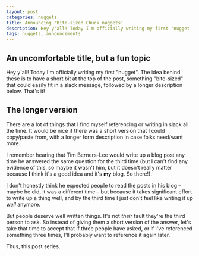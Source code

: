 ```yaml
---
layout: post
categories: nuggets
title: Announcing 'Bite-sized Chuck nuggets'
description: Hey y'all! Today I'm officially writing my first 'nugget'. The idea behind these is to have a short bit at the top of the post, something 'bite-sized' that could easily fit in a slack message, followed by a longer description below. That's it!
tags: nuggets, announcements
---
```


## An uncomfortable title, but a fun topic

Hey y'all! Today I'm officially writing my first "nugget". The idea behind these is to have a short bit at the top of the post, something "bite-sized" that could easily fit in a slack message, followed by a longer description below. That's it!

## The longer version

There are a lot of things that I find myself referencing or writing in slack all the time. It would be nice if there was a short version that I could copy/paste from, with a longer form description in case folks need/want more.

I remember hearing that Tim Berners-Lee would write up a blog post any time he answered the same question for the third time (but I can't find any evidence of this, so maybe it wasn't him, but it doesn't really matter because **I** think it's a good idea and it's **my** blog. So there!).

I don't honestly think he expected people to read the posts in his blog – maybe he did, it was a different time – but because it takes significant effort to write up a thing well, and by the third time I just don't feel like writing it up _well_ anymore.

But people deserve well written things. It's not _their_ fault they're the third person to ask. So instead of giving them a short version of the answer, let's take that time to accept that if three people have asked, or if I've referenced something three times, I'll probably want to reference it again later.

Thus, this post series.
